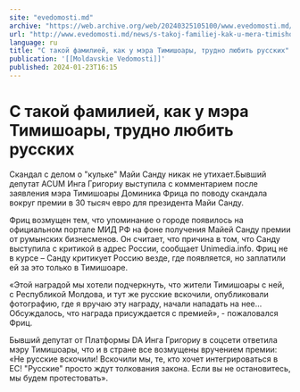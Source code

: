 ```yaml
---
site: "evedomosti.md"
archive: "https://web.archive.org/web/20240325105100/www.evedomosti.md/news/s-takoj-familiej-kak-u-mera-timishoary-trudno-lyubit-russkih"
url: "http://www.evedomosti.md/news/s-takoj-familiej-kak-u-mera-timishoary-trudno-lyubit-russkih"
language: ru
title: "С такой фамилией, как у мэра Тимишоары, трудно любить русских"
publication: '[[Moldavskie Vedomosti]]'
published: 2024-01-23T16:15
---
```


# С такой фамилией, как у мэра Тимишоары, трудно любить русских

Скандал с делом о "кульке" Майи Санду никак не утихает.Бывший депутат ACUM Инга Григориу выступила с комментарием после заявления мэра Тимишоары Доминика Фрица по поводу скандала вокруг премии в 30 тысяч евро для президента Майи Санду.

Фриц возмущен тем, что упоминание о городе появилось на официальном портале МИД РФ на фоне получения Майей Санду премии от румынских бизнесменов. Он считает, что причина в том, что Санду выступила с критикой в адрес России, сообщает Unimedia.info. Фриц не в курсе – Санду критикует Россию везде, где появляется, но заплатили ей за это только в Тимишоаре.

«Этой наградой мы хотели подчеркнуть, что жители Тимишоары с ней, с Республикой Молдова, и тут же русские вскочили, опубликовали фотографию, где я вручаю эту награду, начали нападать на нее… Обсуждалось, что награда присуждается с премией», - пожаловался Фриц.

Бывший депутат от Платформы DA Инга Григориу в соцсети ответила мэру Тимишоары, что и в стране все возмущены вручением премии: «Не русские вскочили! Вскочили мы, те, кто хочет интегрироваться в ЕС! "Русские" просто ждут толкования закона. Если вы не остановитесь, мы будем протестовать».